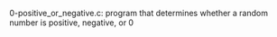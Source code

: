 0-positive_or_negative.c: program that determines whether a random number is positive, negative, or 0
